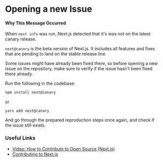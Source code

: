 # Opening a new Issue

#### Why This Message Occurred

When `next info` was run, Next.js detected that it's was not on the latest canary release.

`next@canary` is the beta version of Next.js. It includes all features and fixes that are pending to land on the stable release line.

Some issues might have already been fixed there, so before opening a new issue on the repository, make sure to verify if the issue hasn't been fixed there already.

Run the following in the codebase:

```sh
npm install next@canary
```

or

```
yarn add next@canary
```

And go through the prepared reproduction steps once again, and check if the issue still exists.

### Useful Links

- [Video: How to Contribute to Open Source (Next.js)](https://www.youtube.com/watch?v=cuoNzXFLitc)
- [Contributing to Next.js](https://github.com/vercel/next.js/blob/canary/contributing.md)
